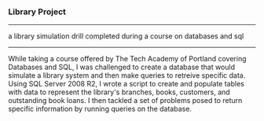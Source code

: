 ### Library Project
***
a library simulation drill completed during a course on databases and sql
***
While taking a course offered by The Tech Academy of Portland covering Databases and SQL, I was challenged to create a database that would simulate a library system and then make queries to retreive specific data. Using SQL Server 2008 R2, I wrote a script to create and populate tables with data to represent the library's branches, books, customers, and outstanding book loans. I then tackled a set of problems posed to return specific information by running queries on the database.



